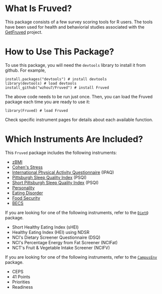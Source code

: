# What Is Fruved?

This package consists of a few survey scoring tools for R users. The tools have been used for health and behaviorial studies associated with the [GetFruved](http://fruved.com/) project. 

# How to Use This Package?

To use this package, you will need the `devtools` library to install it from github. 
For example, 

```
install.packages("devtools") # install devtools
library(devtools) # load devtools
install_github("wzhou7/Fruved") # install Fruved
```

The above code needs to be run just once.
Then, you can load the Fruved package each time you are ready to use it:

```
library(Fruved) # load Fruved
```

Check specific instrument pages for details about each available function.

# Which Instruments Are Included?

This `Fruved` package includes the following instruments: 
* [zBMI](BMI.md)
* [Cohen's Stress](Stress14.md)
* [International Physical Activity Questionnaire](IPAQ.md) (IPAQ)
* [Pittsburgh Sleep Quality Index](PSQI.md) (PSQI)
* [Short Pittsburgh Sleep Quality Index](sPSQI.md) (PSQI)
* [Personality](Personality.md)
* [Eating Disorder](ED.md)
* [Food Security](FS.md)
* [BECS](BECS.md)

If you are looking for one of the following instruments, refer to the [`DietQ`](https://github.com/wzhou7/DietQ) package.
* Short Healthy Eating Index (sHEI)
* Healthy Eating Index (HEI) using NDSR
* NCI's Dietary Screener Questionnaire (DSQ)
* NCI's Percentage Energy from Fat Screener (NCIFat)
* NCT's Fruit & Vegetable Intake Screener (NCIFV)

If you are looking for one of the following instruments, refer to the [`CampusEnv`](https://github.com/wzhou7/CampusEnv) package.

* CEPS
* 41 Points
* Priorities
* Readiness
